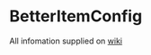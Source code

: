 # BetterItemConfig

All infomation supplied on [wiki](https://github.com/The-Epic/BetterItemConfig/wiki)
